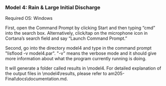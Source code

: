 ### Model 4: Rain & Large Initial Discharge

Required OS: Windows

First, open the Command Prompt by clicking Start and then typing “cmd” into the search box. Alternatively, click/tap on the microphone icon in Cortana’s search field and say “Launch Command Prompt.”

Second, go into the directory model4 and type in the command prompt "lisflood -v model4.par". "-v" means the verbose mode and it should give more information about what the program currently running is doing. 

It will generate a folder called results in \model4. For detailed explanation of the output files in \model4\results, please refer to am205-Final\docs\documentation.md.